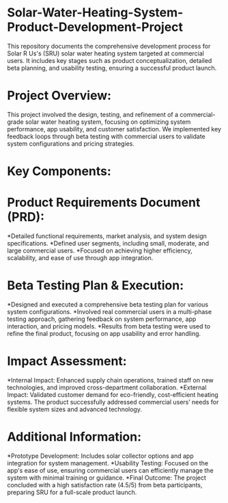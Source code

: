 # Solar-Water-Heating-System-Product-Development-Project
This repository documents the comprehensive development process for Solar R Us's (SRU) solar water heating system targeted at commercial users. It includes key stages such as product conceptualization, detailed beta planning, and usability testing, ensuring a successful product launch.

# Project Overview:
This project involved the design, testing, and refinement of a commercial-grade solar water heating system, focusing on optimizing system performance, app usability, and customer satisfaction. We implemented key feedback loops through beta testing with commercial users to validate system configurations and pricing strategies.

# Key Components:
# Product Requirements Document (PRD):

*Detailed functional requirements, market analysis, and system design specifications.
*Defined user segments, including small, moderate, and large commercial users.
*Focused on achieving higher efficiency, scalability, and ease of use through app integration.

# Beta Testing Plan & Execution:

*Designed and executed a comprehensive beta testing plan for various system configurations.
*Involved real commercial users in a multi-phase testing approach, gathering feedback on system performance, app interaction, and pricing models.
*Results from beta testing were used to refine the final product, focusing on app usability and error handling.

# Impact Assessment:

*Internal Impact: Enhanced supply chain operations, trained staff on new technologies, and improved cross-department collaboration.
*External Impact: Validated customer demand for eco-friendly, cost-efficient heating systems. The product successfully addressed commercial users’ needs for flexible system sizes and advanced technology.

# Additional Information:
*Prototype Development: Includes solar collector options and app integration for system management.
*Usability Testing: Focused on the app's ease of use, ensuring commercial users can efficiently manage the system with minimal training or guidance.
*Final Outcome: The project concluded with a high satisfaction rate (4.5/5) from beta participants, preparing SRU for a full-scale product launch.
